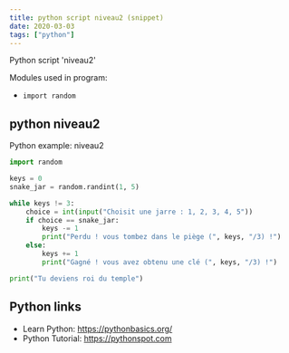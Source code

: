```yaml
---
title: python script niveau2 (snippet)
date: 2020-03-03
tags: ["python"]
---
```

Python script 'niveau2'


Modules used in program: 
* `import random`

## python niveau2

Python example: niveau2

```python
import random

keys = 0
snake_jar = random.randint(1, 5)

while keys != 3:
    choice = int(input("Choisit une jarre : 1, 2, 3, 4, 5"))
    if choice == snake_jar:
        keys -= 1
        print("Perdu ! vous tombez dans le piège (", keys, "/3) !")
    else:
        keys += 1
        print("Gagné ! vous avez obtenu une clé (", keys, "/3) !")

print("Tu deviens roi du temple")

```

## Python links

- Learn Python: https://pythonbasics.org/
- Python Tutorial: https://pythonspot.com
